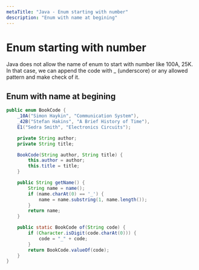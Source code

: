 ```yaml
---
metaTitle: "Java - Enum starting with number"
description: "Enum with name at begining"
---
```


# Enum starting with number


Java does not allow the name of enum to start with number like 100A, 25K. In that case, we can append the code with _ (underscore) or any allowed pattern and make check of it.



## Enum with name at begining


```java
public enum BookCode {
    _10A("Simon Haykin", "Communication System"),
    _42B("Stefan Hakins", "A Brief History of Time"),
    E1("Sedra Smith", "Electronics Circuits");

    private String author;
    private String title;

    BookCode(String author, String title) {
        this.author = author;
        this.title = title;
    }

    public String getName() {
        String name = name();
        if (name.charAt(0) == '_') {
            name = name.substring(1, name.length());
        }
        return name;
    }

    public static BookCode of(String code) {
        if (Character.isDigit(code.charAt(0))) {
            code = "_" + code;
        }
        return BookCode.valueOf(code);
    }
}

```

